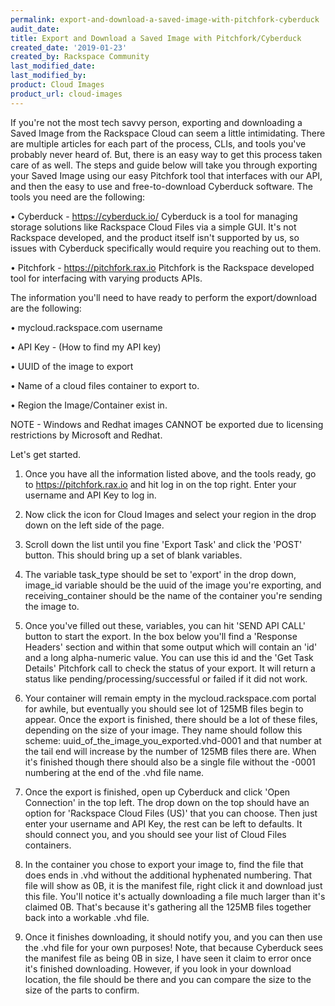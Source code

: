 ```yaml
---
permalink: export-and-download-a-saved-image-with-pitchfork-cyberduck
audit_date:
title: Export and Download a Saved Image with Pitchfork/Cyberduck
created_date: '2019-01-23'
created_by: Rackspace Community
last_modified_date: 
last_modified_by: 
product: Cloud Images
product_url: cloud-images
--- 
```


If you're not the most tech savvy person, exporting and downloading a Saved Image from the Rackspace Cloud can seem a little intimidating. There are multiple articles for each part of the process, CLIs, and tools you've probably never heard of. But, there is an easy way to get this process taken care of as well. The steps and guide below will take you through exporting your Saved Image using our easy Pitchfork tool that interfaces with our API, and then the easy to use and free-to-download Cyberduck software.
The tools you need are the following:

• Cyberduck - https://cyberduck.io/ 
Cyberduck is a tool for managing storage solutions like Rackspace Cloud Files via a simple GUI. It's not Rackspace developed, and the product itself isn't supported by us, so issues with Cyberduck specifically would require you reaching out to them.

• Pitchfork - https://pitchfork.rax.io
Pitchfork is the Rackspace developed tool for interfacing with varying products APIs.

The information you'll need to have ready to perform the export/download are the following:

• mycloud.rackspace.com username

• API Key - (How to find my API key)

• UUID of the image to export

• Name of a cloud files container to export to.

• Region the Image/Container exist in.

NOTE - Windows and Redhat images CANNOT be exported due to licensing restrictions by Microsoft and Redhat.

Let's get started.
1) Once you have all the information listed above, and the tools ready, go to https://pitchfork.rax.io and hit log in on the top right. Enter your username and API Key to log in.

2) Now click the icon for Cloud Images and select your region in the drop down on the left side of the page.

3) Scroll down the list until you fine 'Export Task' and click the 'POST' button. This should bring up a set of blank variables.

4) The variable task_type should be set to 'export' in the drop down, image_id variable should be the uuid of the image you're exporting, and receiving_container should be the name of the container you're sending the image to.

5) Once you've filled out these, variables, you can hit 'SEND API CALL' button to start the export. In the box below you'll find a 'Response Headers' section and within that some output which will contain an 'id' and a long alpha-numeric value. You can use this id and the 'Get Task Details' Pitchfork call to check the status of your export. It will return a status like pending/processing/successful or failed if it did not work.

6) Your container will remain empty in the mycloud.rackspace.com portal for awhile, but eventually you should see lot of 125MB files begin to appear. Once the export is finished, there should be a lot of these files, depending on the size of your image. They name should follow this scheme: uuid_of_the_image_you_exported.vhd-0001 and that number at the tail end will increase by the number of 125MB files there are. When it's finished though there should also be a single file without the -0001 numbering at the end of the .vhd file name.

7) Once the export is finished, open up Cyberduck and click 'Open Connection' in the top left. The drop down on the top should have an option for 'Rackspace Cloud Files (US)' that you can choose. Then just enter your username and API Key, the rest can be left to defaults. It should connect you, and you should see your list of Cloud Files containers.

8) In the container you chose to export your image to, find the file that does ends in .vhd without the additional hyphenated numbering. That file will show as 0B, it is the manifest file, right click it and download just this file. You'll notice it's actually downloading a file much larger than it's claimed 0B. That's because it's gathering all the 125MB files together back into a workable .vhd file.

9) Once it finishes downloading, it should notify you, and you can then use the .vhd file for your own purposes! Note, that because Cyberduck sees the manifest file as being 0B in size, I have seen it claim to error once it's finished downloading. However, if you look in your download location, the file should be there and you can compare the size to the size of the parts to confirm.

